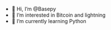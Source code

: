 - 👋 Hi, I’m @Basepy
- 👀 I’m interested in Bitcoin and lightning 
- 🌱 I’m currently learning Python 



<!---
Basepy/Basepy is a ✨ special ✨ repository because its `README.md` (this file) appears on your GitHub profile.
You can click the Preview link to take a look at your changes.
--->
